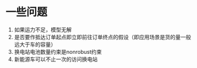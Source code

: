 # 一些问题

1. 如果运力不足，模型无解
2. 是否要作抵达订单起点即立即前往订单终点的假设（即应用场景是货的量一般远大于车的容量）
3. 换电站电池数量约束是nonrobust约束
4. 新能源车可以不止一次的访问换电站
